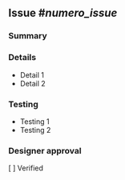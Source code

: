## Issue #_numero_issue_

### Summary

### Details

- Detail 1
- Detail 2

### Testing

- Testing 1
- Testing 2

### Designer approval

[ ] Verified
